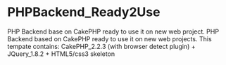 PHPBackend_Ready2Use
====================

PHP Backend base on CakePHP ready to use it on new web project. PHP Backend based on CakePHP ready to use it on new web projects. This tempate contains: CakePHP_2.2.3 (with browser detect plugin) + JQuery_1.8.2 + HTML5/css3 skeleton